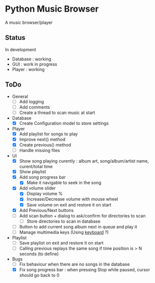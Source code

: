 # Python Music Browser

A music browser/player

## Status

In development

- Database : working
- GUI : work in progress
- Player : working

## ToDo

- General
  - [ ] Add logging
  - [ ] Add comments
  - [ ] Create a thread to scan music at start
- Database
  - [x] Create Configuration model to store settings
- Player
  - [x] Add playlist for songs to play
  - [x] Improve next() method
  - [x] Create previous() method
  - [ ] Handle missing files
- UI
  - [x] Show song playing curently : album art, song/album/artist name, curent/total time
  - [x] Show playlist
  - [x] Add song progress bar
    - [x] Make it navigable to seek in the song
  - [x] Add volume slider
    - [x] Display volume %
    - [x] Increase/Decrease volume with mouse wheel
    - [x] Save volume on exit and restore it on start
  - [x] Add Previous/Next buttons
  - [ ] Add scan button + dialog to ask/confirm for directories to scan
    - [ ] Store directories to scan in database
  - [ ] Button to add current song album next in queue and play it
  - [ ] Manage multimedia keys (Using [keyboard](https://pypi.org/project/keyboard/) ?)
- Playlist
  - [ ] Save playlist on exit and restore it on start
  - [ ] Calling previous replays the same song if time position is > N seconds (to define)
- Bugs
  - [ ] Fix behaviour when there are no songs in the database
  - [x] Fix song progress bar : when pressing Stop while paused, cursor should go back to 0
